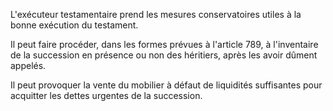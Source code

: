 L'exécuteur testamentaire prend les mesures conservatoires utiles à la bonne exécution du testament.

Il peut faire procéder, dans les formes prévues à l'article 789, à l'inventaire de la succession en présence ou non des héritiers, après les avoir dûment appelés.

Il peut provoquer la vente du mobilier à défaut de liquidités suffisantes pour acquitter les dettes urgentes de la succession.
